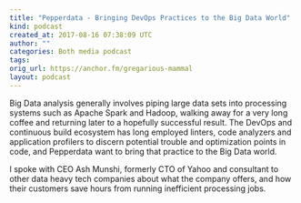 ```yaml
---
title: "Pepperdata - Bringing DevOps Practices to the Big Data World"
kind: podcast
created_at: 2017-08-16 07:38:09 UTC
author: ""
categories: Both media podcast
tags: 
orig_url: https://anchor.fm/gregarious-mammal
layout: podcast
---
```

Big Data analysis generally involves piping large data sets into processing systems such as Apache Spark and Hadoop, walking away for a very long coffee and returning later to a hopefully successful result. The DevOps and continuous build ecosystem has long employed linters, code analyzers and application profilers to discern potential trouble and optimization points in code, and Pepperdata want to bring that practice to the Big Data world.

I spoke with CEO Ash Munshi, formerly CTO of Yahoo and consultant to other data heavy tech companies about what the company offers, and how their customers save hours from running inefficient processing jobs.